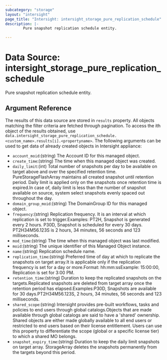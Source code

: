 ```yaml
---
subcategory: "storage"
layout: "intersight"
page_title: "Intersight: intersight_storage_pure_replication_schedule"
description: |-
        Pure snapshot replication schedule entity.

---
```


# Data Source: intersight_storage_pure_replication_schedule
Pure snapshot replication schedule entity.
## Argument Reference
The results of this data source are stored in `results` property.
All objects matching the filter criteria are fetched through pagination.
To access the ith object of the results obtained, use `data.intersight_storage_pure_replication_schedule.<custom_name>.results[i].<propertyname>`.
The following arguments can be used to get data of already created objects in Intersight appliance:
* `account_moid`:(string) The Account ID for this managed object. 
* `create_time`:(string) The time when this managed object was created. 
* `daily_limit`:(int) Total number of snapshots per day to be available on target above and over the specified retention time. PureStorageFlashArray maintains all created snapshot until retention period. Daily limit is applied only on the snapshots once retention time is expired.In case of, daily limit is less than the number of snapshot available on source, system select snapshots evenly spaced out throughout the day. 
* `domain_group_moid`:(string) The DomainGroup ID for this managed object. 
* `frequency`:(string) Replication frequency. It is an interval at which replication is set to trigger.Examples:    PT2H, Snapshot is generated every 2 hours.    P30D, Snapshot is scheduled for every 30 days.    PT2H34M56.123S is 2 hours, 34 minutes, 56 seconds and 123 milliseconds. 
* `mod_time`:(string) The time when this managed object was last modified. 
* `moid`:(string) The unique identifier of this Managed Object instance. 
* `name`:(string) Replication schedule name. 
* `replication_time`:(string) Preferred time of day at which to replicate the snapshots on target array.It is applicable only if the replication frequency is set for a day or more.Format: hh:mm:ssExample: 15:00:00, Replication is set for 3:00 PM. 
* `retention_time`:(string) Duration to keep the replicated snapshots on the targets.Replicated snapshots are deleted from target array once the retention period has elapsed.Examples:P30D, Snapshots are available for 30 days.PT2H34M56.123S, 2 hours, 34 minutes, 56 seconds and 123 milliseconds. 
* `shared_scope`:(string) Intersight provides pre-built workflows, tasks and policies to end users through global catalogs.Objects that are made available through global catalogs are said to have a 'shared' ownership. Shared objects are either made globally available to all end users or restricted to end users based on their license entitlement. Users can use this property to differentiate the scope (global or a specific license tier) to which a shared MO belongs. 
* `snapshot_expiry_time`:(string) Duration to keep the daily limit snapshots on target array. StorageArray deletes the snapshots permanently from the targets beyond this period. 
 
